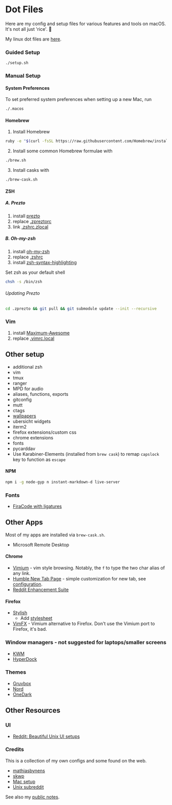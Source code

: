 # Dot Files

Here are my config and setup files for various features and tools on macOS. It's not all just 'rice'. 🍚

My linux dot files are [here](https://github.com/brettinternet/dotfiles-linux).

### Guided Setup

```
./setup.sh
```

<!-- ### Automatic Setup -->
<!-- ~~`rake install`~~ -->
<!-- Not available yet, I'm still working on the `Rakefile` -->

### Manual Setup
#### System Preferences
To set preferred system preferences when setting up a new Mac, run
```sh
./.macos
```

#### Homebrew
1. Install Homebrew
```sh
ruby -e "$(curl -fsSL https://raw.githubusercontent.com/Homebrew/install/master/install)"
```

2. Install some common Homebrew formulae with
```sh
./brew.sh
```

3. Install casks with
```sh
./brew-cask.sh
```

#### ZSH
##### A. Prezto
1. install [prezto](https://github.com/sorin-ionescu/prezto)
2. replace [.zpreztorc](./zsh/prezto-override)
3. link [.zshrc.zlocal](./zsh/.zshrc.zlocal)

##### B. Oh-my-zsh
1. install [oh-my-zsh](https://github.com/robbyrussell/oh-my-zsh)
2. replace [.zshrc](./zsh/.zshrc)
3. install [zsh-syntax-highlighting](https://github.com/zsh-users/zsh-syntax-highlighting)

Set zsh as your default shell
```sh
chsh -s /bin/zsh
```

###### Updating Prezto

```sh
cd .zprezto && git pull && git submodule update --init --recursive
```

### Vim
1. install [Maximum-Awesome](https://github.com/square/maximum-awesome)
2. replace [.vimrc.local](./vim/.vimrc.local)

## Other setup
- additional zsh
- vim
- tmux
- ranger
- MPD for audio
- aliases, functions, exports
- gitconfig
- mutt
- ctags
- [wallpapers](./walls)
- ubersicht widgets
- iterm2
- firefox extensions/custom css
- chrome extensions
- fonts
- pycarddav
- Use Karabiner-Elements (installed from `brew cask`) to remap `capslock` key to function as `escape`

#### NPM

```sh
npm i -g node-gyp n instant-markdown-d live-server
```


### Fonts
- [FiraCode with ligatures](https://github.com/tonsky/FiraCode)


## Other Apps
Most of my apps are installed via `brew-cask.sh`.

- Microsoft Remote Desktop

#### Chrome
- [Vimium](https://chrome.google.com/webstore/detail/vimium/dbepggeogbaibhgnhhndojpepiihcmeb?hl=en) - vim style browsing. Notably, the `f` to type the two char alias of any link.
- [Humble New Tab Page](https://chrome.google.com/webstore/detail/humble-new-tab-page/mfgdmpfihlmdekaclngibpjhdebndhdj?hl=en) - simple customization for new tab, see [configuration](./chrome/humble-tab-settings.json).
- [Reddit Enhancement Suite](https://chrome.google.com/webstore/detail/reddit-enhancement-suite/kbmfpngjjgdllneeigpgjifpgocmfgmb?hl=en-US)

#### Firefox
- [Stylish](https://addons.mozilla.org/en-US/firefox/addon/stylish/)
  - Add [stylesheet](./firefox/gruvfox.less)
- [VimFX](https://addons.mozilla.org/en-us/firefox/addon/vimfx/developers) - Vimium alternative to Firefox. Don't use the Vimium port to Firefox, it's bad.

### Window managers - not suggested for laptops/smaller screens
- [KWM](https://github.com/koekeishiya/kwm)
- [HyperDock](https://bahoom.com/hyperdock/)

### Themes
- [Gruvbox](https://github.com/morhetz/gruvbox)
- [Nord](https://github.com/arcticicestudio/nord)
- [OneDark](https://github.com/joshdick/onedark.vim)

## Other Resources
### UI
- [Reddit: Beautiful Unix UI setups](https://www.reddit.com/r/unixporn/)

### Credits
This is a collection of my own configs and some found on the web.
- [mathiasbynens](https://github.com/mathiasbynens/dotfiles)
- [skwp](https://github.com/skwp/dotfiles)
- [Mac setup](http://sourabhbajaj.com/mac-setup/index.html)
- [Unix subreddit](https://reddit.com/r/unixporn)


See also my [public notes](https://github.com/brettinternet/public-notes).
